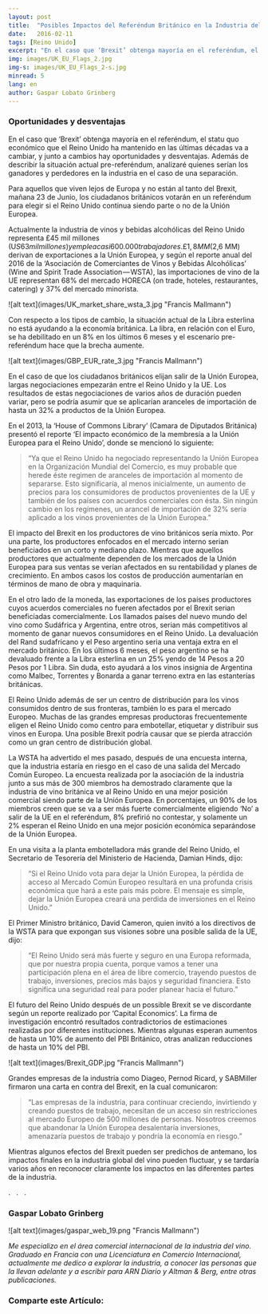 ```yaml
---
layout: post
title:  "Posibles Impactos del Referéndum Británico en la Industria del Vino"
date:   2016-02-11
tags: [Reino Unido]
excerpt: "En el caso que ‘Brexit’ obtenga mayoría en el referéndum, el statu quo económico que el Reino Unido ha mantenido en las últimas décadas va a cambiar, y junto a cambios hay oportunidades y desventajas. Además de describir la situación actual pre-referéndum, analizaré quienes serían los ganadores y perdedores en la industria en el caso de una separación." 
img: images/UK_EU_Flags_2.jpg
img-s: images/UK_EU_Flags_2-s.jpg
minread: 5
lang: en
author: Gaspar Lobato Grinberg
---
```



### Oportunidades y desventajas

<span class="dropcap">E</span>n el caso que ‘Brexit’ obtenga mayoría en el referéndum, el statu quo económico que el Reino Unido ha mantenido en las últimas décadas va a cambiar, y junto a cambios hay oportunidades y desventajas. Además de describir la situación actual pre-referéndum, analizaré quienes serían los ganadores y perdedores en la industria en el caso de una separación.

Para aquellos que viven lejos de Europa y no están al tanto del Brexit, mañana 23 de Junio, los ciudadanos británicos votarán en un referéndum para elegir si el Reino Unido continua siendo parte o no de la Unión Europea.

Actualmente la industria de vinos y bebidas alcohólicas del Reino Unido representa £45 mil millones (U$S 63 mil millones) y emplea casi 600.000 trabajadores. £1,8 MM ($2,6 MM) derivan de exportaciones a la Unión Europea, y según el reporte anual del 2016 de la ‘Asociación de Comerciantes de Vinos y Bebidas Alcohólicas’ (Wine and Spirit Trade Association — WSTA), las importaciones de vino de la UE representan 68% del mercado HORECA (on trade, hoteles, restaurantes, catering) y 37% del mercado minorista.

<span class="imgcenterwide"> 
![alt text](images/UK_market_share_wsta_3.jpg "Francis Mallmann") 
</span>

Con respecto a los tipos de cambio, la situación actual de la Libra esterlina no está ayudando a la economía británica. La libra, en relación con el Euro, se ha debilitado en un 8% en los últimos 6 meses y el escenario pre-referéndum hace que la brecha aumente.

<span class="imgcenterwide"> 
![alt text](images/GBP_EUR_rate_3.jpg "Francis Mallmann") 
</span>

En el caso de que los ciudadanos británicos elijan salir de la Unión Europea, largas negociaciones empezarán entre el Reino Unido y la UE. Los resultados de estas negociaciones de varios años de duración pueden variar, pero se podría asumir que se aplicarían aranceles de importación de hasta un 32% a productos de la Unión Europea.

En el 2013, la ‘House of Commons Library’ (Camara de Diputados Británica) presentó el reporte ‘El impacto económico de la membresía a la Unión Europea para el Reino Unido’, donde se mencionó lo siguiente:

>“Ya que el Reino Unido ha negociado representando la Unión Europea en la Organización Mundial del Comercio, es muy probable que herede éste regimen de aranceles de importación al momento de separarse. Esto significaría, al menos inicialmente, un aumento de precios para los consumidores de productos provenientes de la UE y también de los países con acuerdos comerciales con ésta. Sin ningún cambio en los regímenes, un arancel de importación de 32% sería aplicado a los vinos provenientes de la Unión Europea.”

El impacto del Brexit en los productores de vino británicos sería mixto. Por una parte, los productores enfocados en el mercado interno serian beneficiados en un corto y mediano plazo. Mientras que aquellos productores que actualmente dependen de los mercados de la Unión Europea para sus ventas se verían afectados en su rentabilidad y planes de crecimiento. En ambos casos los costos de producción aumentarían en términos de mano de obra y maquinaria.

En el otro lado de la moneda, las exportaciones de los países productores cuyos acuerdos comerciales no fueren afectados por el Brexit serian beneficiadas comercialmente. Los llamados países del nuevo mundo del vino como Sudáfrica y Argentina, entre otros, serian más competitivos al momento de ganar nuevos consumidores en el Reino Unido. La devaluación del Rand sudafricano y el Peso argentino seria una ventaja extra en el mercado británico. En los últimos 6 meses, el peso argentino se ha devaluado frente a la Libra esterlina en un 25% yendo de 14 Pesos a 20 Pesos por 1 Libra. Sin duda, esto ayudará a los vinos insignia de Argentina como Malbec, Torrentes y Bonarda a ganar terreno extra en las estanterías británicas.

El Reino Unido además de ser un centro de distribución para los vinos consumidos dentro de sus fronteras, también lo es para el mercado Europeo. Muchas de las grandes empresas productoras frecuentemente eligen el Reino Unido como centro para embotellar, etiquetar y distribuir sus vinos en Europa. Una posible Brexit podría causar que se pierda atracción como un gran centro de distribución global.

La WSTA ha advertido el mes pasado, después de una encuesta interna, que la industria estaría en riesgo en el caso de una salida del Mercado Común Europeo. La encuesta realizada por la asociación de la industria junto a sus más de 300 miembros ha demostrado claramente que la industria de vino británica ve al Reino Unido en una mejor posición comercial siendo parte de la Unión Europea. En porcentajes, un 90% de los miembros creen que se va a ser más fuerte comercialmente eligiendo ‘No’ a salir de la UE en el referéndum, 8% prefirió no contestar, y solamente un 2% esperan el Reino Unido en una mejor posición económica separándose de la Unión Europea.

En una visita a la planta embotelladora más grande del Reino Unido, el Secretario de Tesorería del Ministerio de Hacienda, Damian Hinds, dijo:

>“Si el Reino Unido vota para dejar la Unión Europea, la pérdida de acceso al Mercado Común Europeo resultará en una profunda crisis económica que hará a este país más pobre. El mensaje es simple, dejar la Unión Europea creará una perdida de inversiones en el Reino Unido.”

El Primer Ministro británico, David Cameron, quien invitó a los directivos de la WSTA para que expongan sus visiones sobre una posible salida de la UE, dijo:

>“El Reino Unido será más fuerte y seguro en una Europa reformada, que por nuestra propia cuenta, porque vamos a tener una participación plena en el área de libre comercio, trayendo puestos de trabajo, inversiones, precios más bajos y seguridad financiera. Esto significa una seguridad real para poder planear hacia el futuro.”

El futuro del Reino Unido después de un possible Brexit se ve discordante según un reporte realizado por ‘Capital Economics’. La firma de investigación encontró resultados contradictorios de estimaciones realizadas por diferentes instituciones. Mientras algunas esperan aumentos de hasta un 10% de aumento del PBI Británico, otras analizan reducciones de hasta un 10% del PBI.

<span class="imgcenterwide"> 
![alt text](images/Brexit_GDP.jpg "Francis Mallmann") 
</span>

Grandes empresas de la industria como Diageo, Pernod Ricard, y SABMiller firmaron una carta en contra del Brexit, en la cual comunicaron:

>“Las empresas de la industria, para continuar creciendo, invirtiendo y creando puestos de trabajo, necesitan de un acceso sin restricciones al mercado Europeo de 500 millones de personas. Nosotros creemos que abandonar la Unión Europea desalentaría inversiones, amenazaría puestos de trabajo y pondría la economía en riesgo.”

Mientras algunos efectos del Brexit pueden ser predichos de antemano, los impactos finales en la industria global del vino pueden fluctuar, y se tardaría varios años en reconocer claramente los impactos en las diferentes partes de la industria.

<div class="divider">.&nbsp;&nbsp;&nbsp;.&nbsp;&nbsp;&nbsp;.</div>

### Gaspar Lobato Grinberg

<span class="imgpp"> 
![alt text](images/gaspar_web_19.png "Francis Mallmann") 
</span>

*Me especializo en el área comercial internacional de la industria del vino. Graduado en Francia con una Licenciatura en Comercio Internacional, actualmente me dedico a explorar la industria, a conocer las personas que la llevan adelante y a escribir para ARN Diario y Altman & Berg, entre otras publicaciones.*

<h3>Comparte este Artículo:</h3>
<div class="addthis_inline_share_toolbox"></div>
<br>




